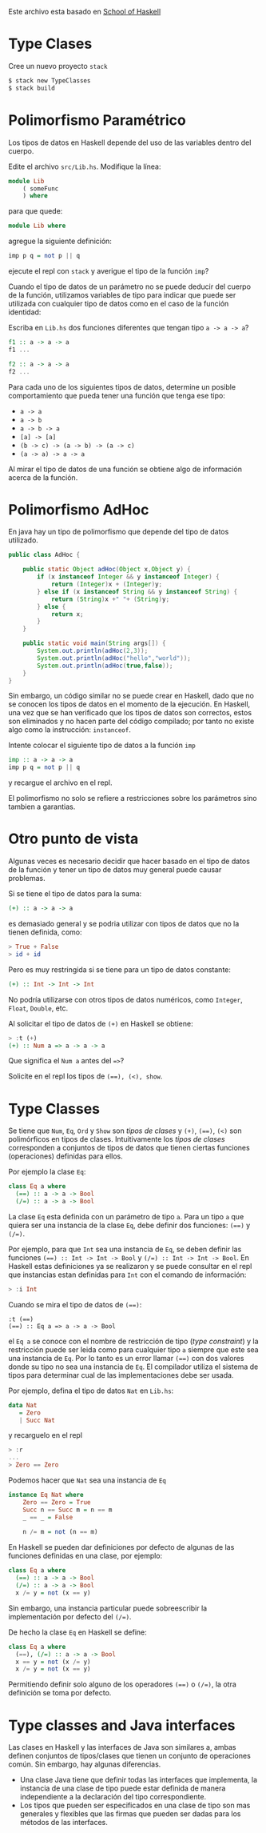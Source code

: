 Este archivo esta basado en [School of Haskell](https://www.schoolofhaskell.com/school/starting-with-haskell/introduction-to-haskell/5-type-classes)

# Type Clases

Cree un nuevo proyecto `stack`

```bash
$ stack new TypeClasses
$ stack build
```

# Polimorfismo Paramétrico

Los tipos de datos en Haskell depende del uso de las variables dentro del
cuerpo. 

Edite el archivo `src/Lib.hs`.
Modifique la línea:

```haskell
module Lib 
    ( someFunc
    ) where
```
para que quede:
```haskell
module Lib where
```

agregue la siguiente definición:

```haskell
imp p q = not p || q
```

ejecute el repl con `stack` y averigue el tipo de la función `imp`?

Cuando el tipo de datos de un parámetro no se puede deducir del cuerpo de la
función, utilizamos variables de tipo para indicar que puede ser utilizada con cualquier tipo de datos como en el caso de la función identidad:

Escriba en `Lib.hs` dos funciones diferentes que tengan tipo 
`a -> a -> a`?

```haskell
f1 :: a -> a -> a
f1 ...

f2 :: a -> a -> a
f2 ...
```

Para cada uno de los siguientes tipos de datos, determine un posible
comportamiento que pueda tener una función que tenga ese tipo:

* `a -> a`
* `a -> b`
* `a -> b -> a`
* `[a] -> [a]`
* `(b -> c) -> (a -> b) -> (a -> c)`
* `(a -> a) -> a -> a`

Al mirar el tipo de datos de una función se obtiene algo de información acerca de
la función.

# Polimorfismo AdHoc

En java hay un tipo de polimorfismo que depende del tipo de datos utilizado.

```java
public class AdHoc {

    public static Object adHoc(Object x,Object y) {
        if (x instanceof Integer && y instanceof Integer) {
            return (Integer)x + (Integer)y;
        } else if (x instanceof String && y instanceof String) {
            return (String)x +" "+ (String)y;
        } else {
            return x;
        }
    }

    public static void main(String args[]) {
        System.out.println(adHoc(2,3));
        System.out.println(adHoc("hello","world"));
        System.out.println(adHoc(true,false));
    }
}
```

Sin embargo, un código similar no se puede crear en Haskell, dado que no se
conocen los tipos de datos en el momento de la ejecución. En Haskell, una vez
que se han verificado que los tipos de datos son correctos, estos son eliminados
y no hacen parte del código compilado; por tanto no existe algo como la instrucción: `instanceof`.

Intente colocar el siguiente tipo de datos a la función `imp`
```haskell
imp :: a -> a -> a
imp p q = not p || q
```
y recargue el archivo en el repl.

El polimorfismo no solo se refiere a restricciones sobre los parámetros sino
tambien a garantias. 

# Otro punto de vista

Algunas veces es necesario decidir que hacer basado en el tipo de datos de la 
función y tener un tipo de datos muy general puede causar problemas.

Si se tiene el tipo de datos para la suma:
```haskell
(+) :: a -> a -> a
```
es demasiado general y se podria utilizar con tipos de datos que no la tienen definida, como:
```haskell
> True + False
> id + id
```

Pero es muy restringida si se tiene para un tipo de datos constante:
```haskell
(+) :: Int -> Int -> Int
```
No podría utilizarse con otros tipos de datos numéricos, como `Integer`, `Float`,
`Double`, etc.

Al solicitar el tipo de datos de `(+)` en Haskell se obtiene:
```haskell
> :t (+) 
(+) :: Num a => a -> a -> a
```

Que significa el `Num a` antes del `=>`?

Solicite en el repl los tipos de `(==), (<), show`.

# Type Classes

Se tiene que `Num`, `Eq`, `Ord` y `Show` son _tipos de clases_ y `(+)`, `(==)`,
`(<)` son polimórficos en tipos de clases. Intuitivamente los _tipos de clases_
corresponden a conjuntos de tipos de datos que tienen ciertas funciones
(operaciones) definidas para ellos.

Por ejemplo la clase `Eq`:

```haskell
class Eq a where
  (==) :: a -> a -> Bool
  (/=) :: a -> a -> Bool
```

La clase `Eq` esta definida con un parámetro de tipo `a`. Para un tipo `a` que
quiera ser una instancia de la clase `Eq`, debe definir dos funciones: `(==)` y
`(/=)`.

Por ejemplo, para que `Int` sea una instancia de `Eq`, se deben definir las
funciones `(==) :: Int -> Int -> Bool` y `(/=) :: Int -> Int -> Bool`. En
Haskell estas definiciones ya se realizaron y se puede consultar en el repl que
instancias estan definidas para `Int` con el comando de información:

```haskell
> :i Int
```

Cuando se mira el tipo de datos de `(==)`:

```
:t (==)
(==) :: Eq a => a -> a -> Bool
```

el `Eq a` se conoce con el nombre de restricción de tipo (_type constraint_) y
la restricción puede ser leida como para cualquier tipo `a` siempre que este sea
una instancia de `Eq`. Por lo tanto es un error llamar `(==)` con dos valores
donde su tipo no sea una instancia de `Eq`. El compilador utiliza el sistema
de tipos para determinar cual de las implementaciones debe ser usada. 

Por ejemplo, defina el tipo de datos `Nat` en `Lib.hs`:

```haskell
data Nat 
   = Zero
   | Succ Nat
```

y recarguelo en el repl
```haskell
> :r
...
> Zero == Zero
```

Podemos hacer que `Nat` sea una instancia de `Eq`

```haskell
instance Eq Nat where
    Zero == Zero = True
    Succ n == Succ m = n == m
    _ == _ = False
    
    n /= m = not (n == m)
```

En Haskell se pueden dar definiciones por defecto de algunas de las funciones
definidas en una clase, por ejemplo:

```haskell
class Eq a where
  (==) :: a -> a -> Bool
  (/=) :: a -> a -> Bool
  x /= y = not (x == y)
```

Sin embargo, una instancia particular puede sobreescribir la implementación
por defecto del `(/=)`.

De hecho la clase `Eq` en Haskell se define:

```haskell
class Eq a where
  (==), (/=) :: a -> a -> Bool
  x == y = not (x /= y)
  x /= y = not (x == y)
```
Permitiendo definir solo alguno de los operadores `(==)` o `(/=)`, la otra definición se toma por defecto.

# Type classes and Java interfaces

Las clases en Haskell y las interfaces de Java son similares a, ambas definen
conjuntos de tipos/clases que tienen un conjunto de operaciones común. Sin embargo, hay algunas diferencias.

* Una clase Java tiene que definir todas las interfaces que implementa,
  la instancia de una clase de tipo puede estar definida de manera independiente
  a la declaración del tipo correspondiente.
* Los tipos que pueden ser especificados en una clase de tipo son mas 
  generales y flexibles que las firmas que pueden ser dadas para los métodos
  de las interfaces.

